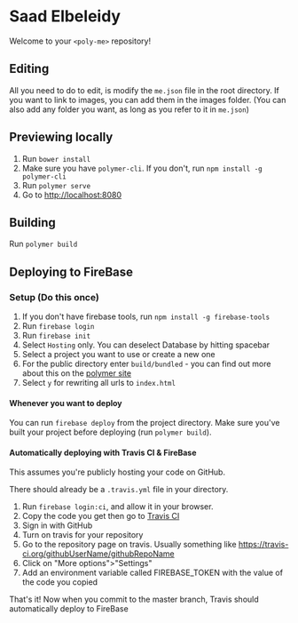 # Saad Elbeleidy

Welcome to your `<poly-me>` repository!

## Editing

All you need to do to edit, is modify the `me.json` file in the root directory. If you want to link to images, you can add them in the images folder. (You can also add any folder you want, as long as you refer to it in `me.json`)

## Previewing locally

1. Run `bower install`
1. Make sure you have `polymer-cli`. If you don't, run `npm install -g polymer-cli`
1. Run `polymer serve`
1. Go to [http://localhost:8080](http://localhost:8080)

## Building

Run `polymer build`

## Deploying to FireBase

### Setup (Do this once)

1. If you don't have firebase tools, run `npm install -g firebase-tools`
1. Run `firebase login`
1. Run `firebase init`
1. Select `Hosting` only. You can deselect Database by hitting spacebar
1. Select a project you want to use or create a new one
1. For the public directory enter `build/bundled` - you can find out more about this on the [polymer site](https://www.polymer-project.org/1.0/start/toolbox/deploy#deploy-with-firebase)
1. Select `y` for rewriting all urls to `index.html`

#### Whenever you want to deploy

You can run `firebase deploy` from the project directory. Make sure you've built your project before deploying (run `polymer build`).

#### Automatically deploying with Travis CI & FireBase

This assumes you're publicly hosting your code on GitHub.

There should already be a `.travis.yml` file in your directory.

1. Run `firebase login:ci`, and allow it in your browser.
1. Copy the code you get then go to [Travis CI](https://travis-ci.org)
1. Sign in with GitHub
1. Turn on travis for your repository
1. Go to the repository page on travis. Usually something like https://travis-ci.org/githubUserName/githubRepoName
1. Click on "More options">"Settings"
1. Add an environment variable called FIREBASE_TOKEN with the value of the code you copied

That's it! Now when you commit to the master branch, Travis should automatically deploy to FireBase
